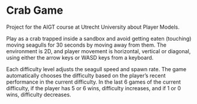 # Crab Game

Project for the AIGT course at Utrecht University about Player Models.

Play as a crab trapped inside a sandbox and avoid getting eaten (touching) moving seagulls for 30 seconds by moving away from them.
The environment is 2D, and player movement is horizontal, vertical or diagonal, using either the arrow keys or WASD keys from a keyboard.

Each difficulty level adjusts the seagull speed and spawn rate.
The game automatically chooses the difficulty based on the player’s recent performance in the current difficulty.
In the last 6 games of the current difficulty, if the player has 5 or 6 wins, difficulty increases, and if 1 or 0 wins, difficulty decreases.

